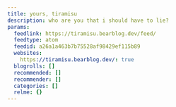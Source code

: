 ```yaml
---
title: yours, tiramisu
description: who are you that i should have to lie?
params:
  feedlink: https://tiramisu.bearblog.dev/feed/
  feedtype: atom
  feedid: a26a1a463b7b75528af98429ef115b89
  websites:
    https://tiramisu.bearblog.dev/: true
  blogrolls: []
  recommended: []
  recommender: []
  categories: []
  relme: {}
---
```

